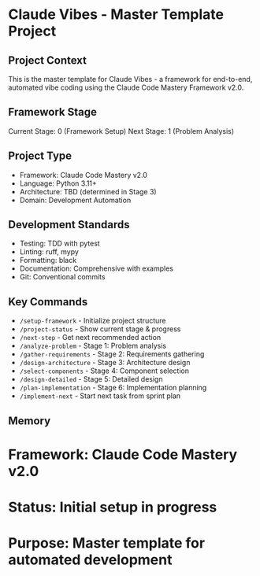 # Claude Vibes - Master Template Project

## Project Context
This is the master template for Claude Vibes - a framework for end-to-end, automated vibe coding using the Claude Code Mastery Framework v2.0.

## Framework Stage
Current Stage: 0 (Framework Setup)
Next Stage: 1 (Problem Analysis)

## Project Type
- Framework: Claude Code Mastery v2.0
- Language: Python 3.11+
- Architecture: TBD (determined in Stage 3)
- Domain: Development Automation

## Development Standards
- Testing: TDD with pytest
- Linting: ruff, mypy
- Formatting: black
- Documentation: Comprehensive with examples
- Git: Conventional commits

## Key Commands
- `/setup-framework` - Initialize project structure
- `/project-status` - Show current stage & progress
- `/next-step` - Get next recommended action
- `/analyze-problem` - Stage 1: Problem analysis
- `/gather-requirements` - Stage 2: Requirements gathering
- `/design-architecture` - Stage 3: Architecture design
- `/select-components` - Stage 4: Component selection
- `/design-detailed` - Stage 5: Detailed design
- `/plan-implementation` - Stage 6: Implementation planning
- `/implement-next` - Start next task from sprint plan

## Memory
# Framework: Claude Code Mastery v2.0
# Status: Initial setup in progress
# Purpose: Master template for automated development